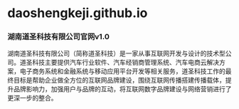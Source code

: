 # daoshengkeji.github.io

### 湖南道圣科技有限公司官网v1.0

湖南道圣科技有限公司（简称道圣科技）是一家从事互联网开发与设计的技术型公司。道圣科技主要提供汽车行业软件、汽车经销商管理系统、汽车电商云解决方案，电子商务系统和金融系统与移动应用平台开发等相关服务，道圣科技工作的最终目标是帮助企业做全方位的互联网品牌建设，围绕互联网传播搭建传播载体，提升品牌影响力，加强用户与品牌的互动，将互联网数字品牌建设与网络营销进行了更深一步的整合。